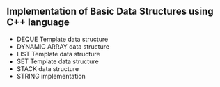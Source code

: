 ## Implementation of Basic Data Structures using C++ language

* DEQUE Template data structure
* DYNAMIC ARRAY data structure
* LIST Template data structure
* SET Template data structure
* STACK data structure
* STRING implementation
